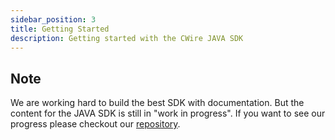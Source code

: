 ```yaml
---
sidebar_position: 3
title: Getting Started
description: Getting started with the CWire JAVA SDK
---
```


## Note
We are working hard to build the best SDK with documentation. But the content for the JAVA SDK is still in "work in progress". If you want to see our progress please checkout our [repository](https://github.com/cwire-io/java-sdk).